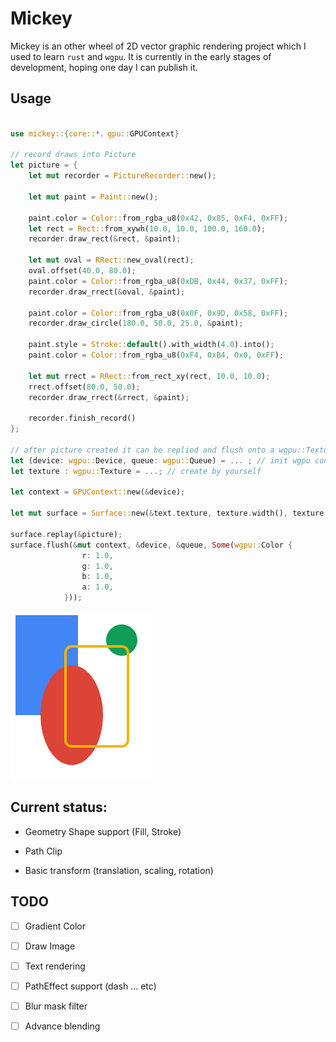 # Mickey

Mickey is an other wheel of 2D vector graphic rendering project which I used to learn `rust` and `wgpu`. It is currently in the early stages of development, hoping one day I can publish it.

## Usage

```rust

use mickey::{core::*，gpu::GPUContext}

// record draws into Picture
let picture = {
    let mut recorder = PictureRecorder::new();

    let mut paint = Paint::new();

    paint.color = Color::from_rgba_u8(0x42, 0x85, 0xF4, 0xFF);
    let rect = Rect::from_xywh(10.0, 10.0, 100.0, 160.0);
    recorder.draw_rect(&rect, &paint);

    let mut oval = RRect::new_oval(rect);
    oval.offset(40.0, 80.0);
    paint.color = Color::from_rgba_u8(0xDB, 0x44, 0x37, 0xFF);
    recorder.draw_rrect(&oval, &paint);

    paint.color = Color::from_rgba_u8(0x0F, 0x9D, 0x58, 0xFF);
    recorder.draw_circle(180.0, 50.0, 25.0, &paint);

    paint.style = Stroke::default().with_width(4.0).into();
    paint.color = Color::from_rgba_u8(0xF4, 0xB4, 0x0, 0xFF);

    let mut rrect = RRect::from_rect_xy(rect, 10.0, 10.0);
    rrect.offset(80.0, 50.0);
    recorder.draw_rrect(&rrect, &paint);

    recorder.finish_record()
};

// after picture created it can be replied and flush onto a wgpu::Texture
let (device: wgpu::Device, queue: wgpu::Queue) = ... ; // init wgpu context
let texture : wgpu::Texture = ...; // create by yourself

let context = GPUContext::new(&device);

let mut surface = Surface::new(&text.texture, texture.width(), texture.height(), true, device);

surface.replay(&picture);
surface.flush(&mut context, &device, &queue, Some(wgpu::Color {
                r: 1.0,
                g: 1.0,
                b: 1.0,
                a: 1.0,
            }));


```

<img src="./examples/screen_shoots/shapes.png" />

## Current status:

- Geometry Shape support (Fill, Stroke)

- Path Clip

- Basic transform (translation, scaling, rotation)

## TODO

- [ ] Gradient Color

- [ ] Draw Image

- [ ] Text rendering

- [ ] PathEffect support (dash ... etc)

- [ ] Blur mask filter

- [ ] Advance blending

